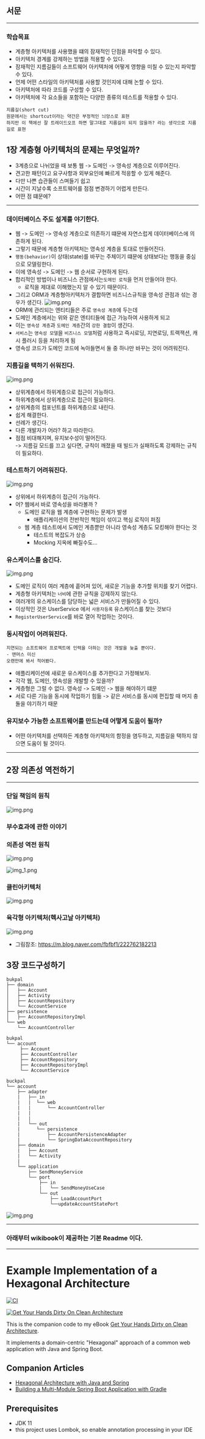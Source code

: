 ## 서문

--- 
### 학습목표
- 계층형 아키텍처를 사용했을 떄의 잠재적인 단점을 파악할 수 있다.
- 아키텍처 경계를 강제하는 방법을 적용할 수 있다.
- 잠재적인 지름길들이 소프트웨어 아키텍처에 어떻게 영향을 미칠 수 있는지 파악할 수 있다.
- 언제 어떤 스타일의 아키텍처를 사용할 것인지에 대해 논할 수 있다.
- 아키텍처에 따라 코드를 구성할 수 있다.
- 아키텍처에 각 요소들을 포함하는 다양한 종류의 테스트를 적용할 수 있다.
~~~text
지름길(short cut)
원문에서는 shortcut이라는 약간은 부정적인 늬앙스로 표현
하지만 이 책에선 잘 트레이드오프 하면 말그대로 지름길이 되지 않을까? 라는 생각으로 지름길로 표현 
~~~

## 1장 계층형 아키텍처의 문제는 무엇일까?
- 3계층으로 나뉘었을 때 보통 웹 -> 도메인 -> 영속성 계층으로 이루어진다.
- 견고한 패턴이고 요구사항과 외부요인에 빠르게 적응할 수 있게 해준다.
- 다만 나쁜 습관들이 스며들기 쉽고
- 시간이 지날수록 소프트웨어를 점점 변경하기 어렵게 만든다.
- 어떤 점 떄문에?
--- 
### 데이터베이스 주도 설계를 야기한다. 
- 웹 -> 도메인 -> 영속성 계층으로 의존하기 떄문에 자연스럽게 데이터베이스에 의존하게 된다.
- 그렇기 때문에 계층형 아키텍처는 영속성 계층을 토대로 만들어진다.
- `행동(behavior)`이 상태(state)를 바꾸는 주체이기 떄문에 상태보다는 행동을 중심으로 모델링한다.
- 이에 영속성 -> 도메인 -> 웹 순서로 구현하게 된다.
- 합리적인 방법이나 비즈니스 관점에서는`도메인 로직`을 먼저 만들어야 한다.
  - 로직을 제대로 이해했는지 알 수 있기 때문이다.
- 그리고 ORM과 계층형아키텍처가 결합하면 비즈니스규칙을 영속성 관점과 섞는 경우가 생긴다.
![img.png](chapter1_coupling.png)
- ORM에 관리되는 엔티티들은 주로 `영속성 계층`에 두는데
- 도메인 계층에서는 위와 같은 엔티티들에 접근 가능하여 사용하게 되고
- 이는 `영속성 계층`과 `도메인 계층`간의 `강한 결합`이 생긴다.
- `서비스`는 `영속성 모델`을 `비즈니스 모델`처럼 사용하고 즉시로딩, 지연로딩, 트랙잭션, 캐시 플러시 등을 처리하게 됨
- 영속성 코드가 도메인 코드에 녹아들면서 둘 중 하나만 바꾸는 것이 어려워진다. 
### 지름길을 택하기 쉬워진다.
![img.png](chapter1_shorcut.png)
- 상위계층에서 하위계층으로 접근이 가능하다.
- 하위계층에서 상위계층으로 접근이 필요하다.
- 상위계층의 컴포넌트를 하위계층으로 내린다.
- 쉽게 해결한다.
- 선례가 생긴다.
- 다른 개발자가 어라? 하고 따라한다.
- 점점 비대해지며, 유지보수성이 떨어진다.  
-> 지름길 모드를 끄고 싶다면, 규칙이 깨졌을 때 빌드가 실패하도록 강제하는 규칙이 필요하다.
### 테스트하기 어려워진다.
![img.png](chapter1_dificult_test.png)
- 상위에서 하위계층이 접근이 가능하다.
- 어? 웹에서 바로 영속성을 바라볼까 ?
  - 도메인 로직을 웹 계층에 구현하는 문제가 발생
    - 애플리케이션의 전반적인 책임이 섞이고 핵심 로직이 퍼짐
  - 웹 계층 테스트에서 도메인 계층뿐만 아니라 영속성 계층도 모킹해야 한다는 것
    - 테스트의 복잡도가 상승
    - Mocking 지옥에 빠질수도...
### 유스케이스를 숨긴다.
![img.png](chapter1_width.png)
- 도메인 로직이 여러 계층에 흩어져 있어, 새로운 기능을 추가할 위치를 찾기 어렵다.
- 계층형 아키텍처는 `너비`에 관한 규칙을 강제하지 않는다.
- 여러개의 유스케이스를 담당하는 넓은 서비스가 만들어질 수 있다.
- 이상적인 것은 UserService 에서 `사용자등록` 유스케이스를 찾는 것보다
- `RegisterUserService`를 바로 열어 작업하는 것이다.
### 동시작업이 어려워진다.
~~~text
지연되는 소프트웨어 프로젝트에 인력을 더하는 것은 개발을 늦출 뿐이다.
- 맨머스 미신
오랜만에 봐서 적어봤다.
~~~
- 애플리케이션에 새로운 유스케이스를 추가한다고 가정해보자.
- 각각 웹, 도메인, 영속성을 개발할 수 있을까?
- 계층형은 그럴 수 없다. 영속성 -> 도메인 -> 웹을 해야하기 떄문
- 서로 다른 기능을 동시에 작업하기 힘듦 -> 같은 서비스를 동시에 편집할 때 머지 충돌을 야기하기 때문

### 유지보수 가능한 소프트웨어를 만드는데 어떻게 도움이 될까?
- 어떤 아키텍처를 선택하든 계층형 아키텍처의 함정을 염두하고, 지름길을 택하지 않으면 도움이 될 것이다.
---
## 2장 의존성 역전하기

--- 
### 단일 책임의 원칙
![img.png](chapter2_srp.png)

### 부수효과에 관한 이야기

### 의존성 역전 원칙
![img.png](chapter2_dip.png)

![img_1.png](chapter2_dip2.png)
### 클린아키텍처
![img.png](chapter2_clean-architecture.png)
### 육각형 아키텍처(헥사고날 아키텍처)
![img.png](chapter2_hexagonal.png)

- 그림참조: https://m.blog.naver.com/fbfbf1/222762182213

## 3장 코드구성하기

~~~bazaar
bukpal
├── domain
│   ├── Account
│   ├── Activity
│   ├── AccountRepository
│   └── AccountService
├── persistence
│   ├── AccountRepositoryImpl
└── web
    └── AccountController
~~~


~~~bazaar
bukpal
└── account
     ├── Account
     ├── AccountController
     ├── AccountRepository
     ├── AccountRepositoryImpl
     └── AccountService

~~~

~~~bazaar
buckpal
└── account
    ├── adapter
    |   ├── in
    |   |  └── web
    |   |      └── AccountController
    |   |        
    |   |       
    |   └── out
    |      └── persistence
    |          ├── AccountPersistenceAdapter
    |          └── SpringDataAccountRepository
    ├── domain
    |   ├── Account
    |   └── Activity
    |
    └── application
        ├── SendMoneyService
        └── port
            ├── in
            |   └── SendMoneyUseCase
            └── out
                ├── LoadAccountPort
                └──updateAccountStatePort

~~~

![img.png](chapter3_dip.png)


---
### 아래부터 wikibook이 제공하는 기본 Readme 이다.

---
# Example Implementation of a Hexagonal Architecture

[![CI](https://github.com/thombergs/buckpal/actions/workflows/ci.yml/badge.svg)](https://github.com/thombergs/buckpal/actions/workflows/ci.yml)

[![Get Your Hands Dirty On Clean Architecture](https://reflectoring.io/assets/img/get-your-hands-dirty-260x336.png)](https://reflectoring.io/book)

This is the companion code to my eBook [Get Your Hands Dirty on Clean Architecture](https://leanpub.com/get-your-hands-dirty-on-clean-architecture).

It implements a domain-centric "Hexagonal" approach of a common web application with Java and Spring Boot. 

## Companion Articles

* [Hexagonal Architecture with Java and Spring](https://reflectoring.io/spring-hexagonal/)
* [Building a Multi-Module Spring Boot Application with Gradle](https://reflectoring.io/spring-boot-gradle-multi-module/)

## Prerequisites

* JDK 11
* this project uses Lombok, so enable annotation processing in your IDE
